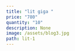 ```yaml
---
title: "lit giga "
price: "780"
quantity: "10"
description: None
image: /assets/blog3.jpg
path: lit-1
---
```

